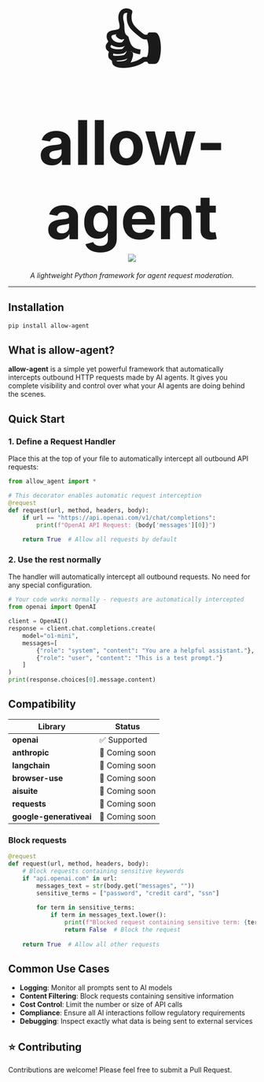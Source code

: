 <h1 align="center">
    <span style="font-size: 125px;">👍</span><br>
    <span style="font-size: 125px;">allow-agent</span>
  <br>
  <a href="https://github.com/EthicsGPT/allow-agent">
    <img src="https://img.shields.io/badge/%F0%9F%94%8D%20prompt-visibility-75C46B?style=flat-square">
  </a>
</h1>

<p align="center">
  <em>A lightweight Python framework for agent request moderation.</em>
</p>

---

## Installation

```bash
pip install allow-agent
```

## What is allow-agent?

**allow-agent** is a simple yet powerful framework that automatically intercepts outbound HTTP requests made by AI agents. It gives you complete visibility and control over what your AI agents are doing behind the scenes.

## Quick Start

### 1. Define a Request Handler

Place this at the top of your file to automatically intercept all outbound API requests:

```python
from allow_agent import *

# This decorator enables automatic request interception
@request
def request(url, method, headers, body):
    if url == "https://api.openai.com/v1/chat/completions":
        print(f"OpenAI API Request: {body['messages'][0]}")
        
    return True  # Allow all requests by default
```

### 2. Use the rest normally

The handler will automatically intercept all outbound requests. No need for any special configuration.

```python
# Your code works normally - requests are automatically intercepted
from openai import OpenAI

client = OpenAI()
response = client.chat.completions.create(
    model="o1-mini",
    messages=[
        {"role": "system", "content": "You are a helpful assistant."},
        {"role": "user", "content": "This is a test prompt."}
    ]
)
print(response.choices[0].message.content)
```

## Compatibility

| Library | Status |
|-------------------|--------|
| **openai** | ✅ Supported |
| **anthropic** | 🔄 Coming soon |
| **langchain** | 🔄 Coming soon |
| **browser-use** | 🔄 Coming soon |
| **aisuite** | 🔄 Coming soon |
| **requests** | 🔄 Coming soon |
| **google-generativeai** | 🔄 Coming soon |

### Block requests

```python
@request
def request(url, method, headers, body):
    # Block requests containing sensitive keywords
    if "api.openai.com" in url:
        messages_text = str(body.get("messages", ""))
        sensitive_terms = ["password", "credit card", "ssn"]
        
        for term in sensitive_terms:
            if term in messages_text.lower():
                print(f"Blocked request containing sensitive term: {term}")
                return False  # Block the request
                
    return True  # Allow all other requests
```

## Common Use Cases

- **Logging**: Monitor all prompts sent to AI models
- **Content Filtering**: Block requests containing sensitive information
- **Cost Control**: Limit the number or size of API calls
- **Compliance**: Ensure all AI interactions follow regulatory requirements
- **Debugging**: Inspect exactly what data is being sent to external services

## ⭐ Contributing

Contributions are welcome! Please feel free to submit a Pull Request.
